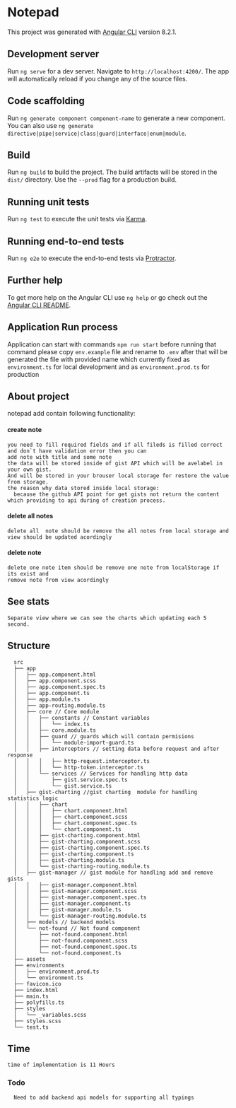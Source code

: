 # Notepad

This project was generated with [Angular CLI](https://github.com/angular/angular-cli) version 8.2.1.

## Development server

Run `ng serve` for a dev server. Navigate to `http://localhost:4200/`. The app will automatically reload if you change any of the source files.

## Code scaffolding

Run `ng generate component component-name` to generate a new component. You can also use `ng generate directive|pipe|service|class|guard|interface|enum|module`.

## Build

Run `ng build` to build the project. The build artifacts will be stored in the `dist/` directory. Use the `--prod` flag for a production build.

## Running unit tests

Run `ng test` to execute the unit tests via [Karma](https://karma-runner.github.io).

## Running end-to-end tests

Run `ng e2e` to execute the end-to-end tests via [Protractor](http://www.protractortest.org/).

## Further help

To get more help on the Angular CLI use `ng help` or go check out the [Angular CLI README](https://github.com/angular/angular-cli/blob/master/README.md).


## Application Run process 
Application can start with commands `npm run start`
before running that command please  copy `env.example` file and rename to 
`.env` after that will  be generated the file with provided name which currently fixed as `environment.ts` for local development 
and as  `environment.prod.ts` for production

## About project
notepad add contain following functionality:
  #### create note
    you need to fill required fields and if all fileds is filled correct and don`t have validation error then you can 
    add note with title and some note
    the data will be stored inside of gist API which will be avelabel in your own gist.
    And will be stored in your brouser local storage for restore the value from storage.
    the reason why data stored inside local storage:
      because the github API point for get gists not return the content which providing to api during of creation process.
  #### delete all notes
    delete all  note should be remove the all notes from local storage and view should be updated acordingly
  #### delete note 
    delete one note item should be remove one note from localStorage if its exist and 
    remove note from view acordingly
    
## See stats
    Separate view where we can see the charts which updating each 5 second.
   
## Structure 

      src
      ├── app
      │   ├── app.component.html
      │   ├── app.component.scss
      │   ├── app.component.spec.ts
      │   ├── app.component.ts
      │   ├── app.module.ts
      │   ├── app-routing.module.ts
      │   ├── core // Core module
      │   │   ├── constants // Constant variables
      │   │   │   └── index.ts
      │   │   ├── core.module.ts
      │   │   ├── guard // guards which will contain permisions
      │   │   │   └── module-import-guard.ts
      │   │   ├── interceptors // setting data before request and after  response
      │   │   │   ├── http-request.interceptor.ts
      │   │   │   └── http-token.interceptor.ts
      │   │   └── services // Services for handling http data
      │   │       ├── gist.service.spec.ts
      │   │       └── gist.service.ts
      │   ├── gist-charting //gist charting  module for handling statistics logic
      │   │   ├── chart
      │   │   │   ├── chart.component.html
      │   │   │   ├── chart.component.scss
      │   │   │   ├── chart.component.spec.ts
      │   │   │   └── chart.component.ts
      │   │   ├── gist-charting.component.html
      │   │   ├── gist-charting.component.scss
      │   │   ├── gist-charting.component.spec.ts
      │   │   ├── gist-charting.component.ts
      │   │   ├── gist-charting.module.ts
      │   │   └── gist-charting-routing.module.ts
      │   ├── gist-manager // gist module for handling add and remove gists 
      │   │   ├── gist-manager.component.html
      │   │   ├── gist-manager.component.scss
      │   │   ├── gist-manager.component.spec.ts
      │   │   ├── gist-manager.component.ts
      │   │   ├── gist-manager.module.ts
      │   │   └── gist-manager-routing.module.ts
      │   ├── models // backend models
      │   └── not-found // Not found component
      │       ├── not-found.component.html
      │       ├── not-found.component.scss
      │       ├── not-found.component.spec.ts
      │       └── not-found.component.ts
      ├── assets
      ├── environments
      │   ├── environment.prod.ts
      │   └── environment.ts
      ├── favicon.ico
      ├── index.html
      ├── main.ts
      ├── polyfills.ts
      ├── styles
      │   └── _variables.scss
      ├── styles.scss
      └── test.ts


## Time
    time of implementation is 11 Hours
    
### Todo
      Need to add backend api models for supporting all typings
